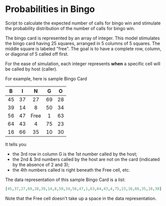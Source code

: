 # Probabilities in Bingo
Script to calculate the expected number of calls for bingo win and stimulate the probability distribution of the number of calls for bingo win. 

The bingo card is represented by an array of integer. This model stimulates the bingo card having 25 squares, arranged in 5 columns of 5 squares. The middle square is labeled "free". The goal is to have a complete row, column, or diagonal of 5 called off first. 

For the ease of simulation, each integer represents **when** a specific cell will be called by host (caller). 

For example, here is sample Bingo Card

|  B   |  I   |  N   |  G   |  O   |
| :--: | :--: | :--: | :--: | :--: |
|  45  |  37  |  27  |  69  |  28  |
|  39  |  14  |  8   |  50  |  34  |
|  56  |  47  | Free |  1   |  63  |
|  64  |  43  |  4   |  75  |  23  |
|  16  |  66  |  35  |  10  |  30  |

It tells you

- the 3rd row in column G is the 1st number called by the host;
- the 2nd & 3rd numbers called by the host are not on the card (indicated by the absence of 2 and 3);
- the 4th numbers called is right beneath the Free cell, etc.

The data representation of this sample Bingo Card is a list:

```python
[45,37,27,69,28,39,14,8,50,34,56,47,1,63,64,43,4,75,23,16,66,35,10,30]
```


Note that the Free cell doesn't take up a space in the data representation.
